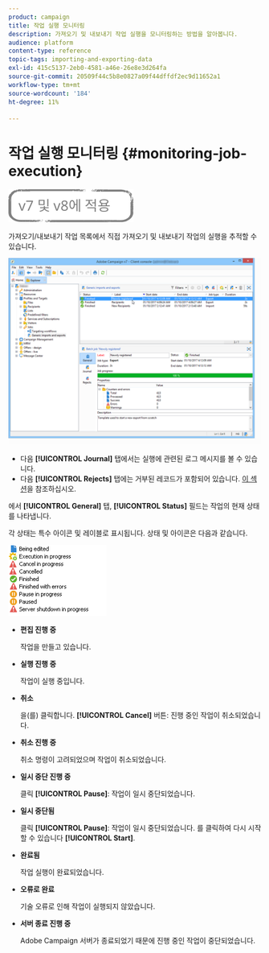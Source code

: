 ```yaml
---
product: campaign
title: 작업 실행 모니터링
description: 가져오기 및 내보내기 작업 실행을 모니터링하는 방법을 알아봅니다.
audience: platform
content-type: reference
topic-tags: importing-and-exporting-data
exl-id: 415c5137-2eb0-4581-a46e-26e8e3d264fa
source-git-commit: 20509f44c5b8e0827a09f44dffdf2ec9d11652a1
workflow-type: tm+mt
source-wordcount: '184'
ht-degree: 11%

---
```


# 작업 실행 모니터링 {#monitoring-job-execution}

![](../../assets/common.svg)

가져오기/내보내기 작업 목록에서 직접 가져오기 및 내보내기 작업의 실행을 추적할 수 있습니다.

![](assets/s_ncs_user_export_list_and_details.png)

* 다음 **[!UICONTROL Journal]** 탭에서는 실행에 관련된 로그 메시지를 볼 수 있습니다.
* 다음 **[!UICONTROL Rejects]** 탭에는 거부된 레코드가 포함되어 있습니다. [이 섹션](../../platform/using/executing-import-jobs.md#behavior-in-the-event-of-an-error)을 참조하십시오.

에서 **[!UICONTROL General]** 탭, **[!UICONTROL Status]** 필드는 작업의 현재 상태를 나타냅니다.

각 상태는 특수 아이콘 및 레이블로 표시됩니다. 상태 및 아이콘은 다음과 같습니다.

![](assets/s_ncs_user_export_status.png)

* **편집 진행 중**

   작업을 만들고 있습니다.

* **실행 진행 중**

   작업이 실행 중입니다.

* **취소**

   을(를) 클릭합니다. **[!UICONTROL Cancel]** 버튼: 진행 중인 작업이 취소되었습니다.

* **취소 진행 중**

   취소 명령이 고려되었으며 작업이 취소되었습니다.

* **일시 중단 진행 중**

   클릭 **[!UICONTROL Pause]**: 작업이 일시 중단되었습니다.

* **일시 중단됨**

   클릭 **[!UICONTROL Pause]**: 작업이 일시 중단되었습니다. 를 클릭하여 다시 시작할 수 있습니다 **[!UICONTROL Start]**.

* **완료됨**

   작업 실행이 완료되었습니다.

* **오류로 완료**

   기술 오류로 인해 작업이 실행되지 않았습니다.

* **서버 종료 진행 중**

   Adobe Campaign 서버가 종료되었기 때문에 진행 중인 작업이 중단되었습니다.
